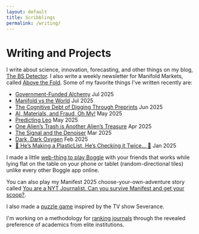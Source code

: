 ```yaml
---
layout: default
title: Scribblings
permalink: /writing/
---
```


# Writing and Projects

I write about science, innovation, forecasting, and other things on my blog, [The BS Detector](https://thebsdetector.substack.com/).  I also write a weekly newsletter for Manifold Markets, called [Above the Fold](https://news.manifold.markets/). Some of my favorite things I've written recently are:
- [Government-Funded Alchemy](https://thebsdetector.substack.com/p/government-funded-alchemy) Jul 2025
- [Manifold vs the World](https://news.manifold.markets/p/manifold-vs-the-world) Jul 2025
- [The Cognitive Debt of Digging Through Preprints](https://thebsdetector.substack.com/p/the-cognitive-debt-of-digging-through) Jun 2025
- [AI, Materials, and Fraud, Oh My!](https://thebsdetector.substack.com/p/ai-materials-and-fraud-oh-my)  May 2025
- [Predicting Leo](https://news.manifold.markets/p/predicting-leo)  May 2025
- [One Alien’s Trash is Another Alien’s Treasure](https://thebsdetector.substack.com/p/one-aliens-trash-is-another-aliens)  Apr 2025
- [The Signal and the Denoiser](https://news.manifold.markets/p/the-signal-and-the-denoiser)  Mar 2025
- [Dark, Dark Oxygen](https://thebsdetector.substack.com/p/dark-dark-oxygen)  Feb 2025
- [🎵 He’s Making a PlasticList, He’s Checking it Twice… 🎵](https://thebsdetector.substack.com/p/hes-making-a-plasticlist-hes-checking) 
 Jan 2025

I made a little [web-thing to play Boggle](https://benshindel.github.io/boggle/) with your friends that works while lying flat on the table on your phone or tablet (random-directional tiles) unlike every other Boggle app online.

You can also play my Manifest 2025 choose-your-own-adventure story called [You are a NYT Journalist. Can you survive Manifest and get your scoop?](https://www.benshindel.com/manifest.html).

I also made a [puzzle game](https://benshindel.github.io/scarynumbers) inspired by the TV show Severance.

I'm working on a methodology for [ranking journals](https://benshindel.github.io/journal-ranking/) through the revealed preference of academics from elite institutions.
